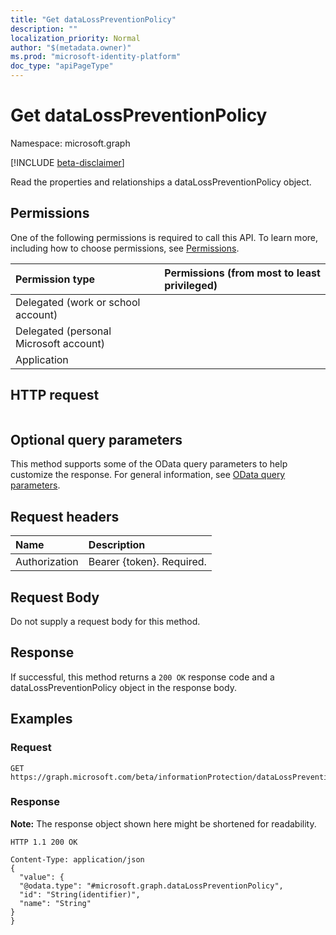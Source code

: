 ```yaml
---
title: "Get dataLossPreventionPolicy"
description: ""
localization_priority: Normal
author: "$(metadata.owner)"
ms.prod: "microsoft-identity-platform"
doc_type: "apiPageType"
---
```


# Get dataLossPreventionPolicy

Namespace: microsoft.graph

[!INCLUDE [beta-disclaimer](../../includes/beta-disclaimer.md)]

Read the properties and relationships a dataLossPreventionPolicy object.

## Permissions

One of the following permissions is required to call this API. To learn more, including how to choose permissions, see [Permissions](/graph/permissions-reference).

| Permission type                        | Permissions (from most to least privileged) |
| :------------------------------------- | :------------------------------------------ |
| Delegated (work or school account)     |                                             |
| Delegated (personal Microsoft account) |                                             |
| Application                            |                                             |

## HTTP request

<!-- {
  "blockType": "ignored"
}
-->

```http

```

## Optional query parameters

This method supports some of the OData query parameters to help customize the response. For general information, see [OData query parameters](/graph/query-parameters).

## Request headers

| Name          | Description               |
| :------------ | :------------------------ |
| Authorization | Bearer {token}. Required. |

## Request Body

<!-- Actions and Functions -->

<!-- CRUD Methods -->

Do not supply a request body for this method.

## Response

If successful, this method returns a `200 OK` response code and a dataLossPreventionPolicy object in the response body.

## Examples

### Request

<!-- {
  "blockType": "request",
  "name": "get_datalosspreventionpolicy"
}
-->

```http
GET https://graph.microsoft.com/beta/informationProtection/dataLossPreventionPolicies/{id}

```

### Response

**Note:** The response object shown here might be shortened for readability.

<!-- {
  "blockType": "response",
  "truncated": true,
  "@odata.type": "microsoft.dataClassificationService.contract.dataLossPreventionPolicy"
}
-->

```http
HTTP 1.1 200 OK

Content-Type: application/json
{
  "value": {
  "@odata.type": "#microsoft.graph.dataLossPreventionPolicy",
  "id": "String(identifier)",
  "name": "String"
}
}

```
